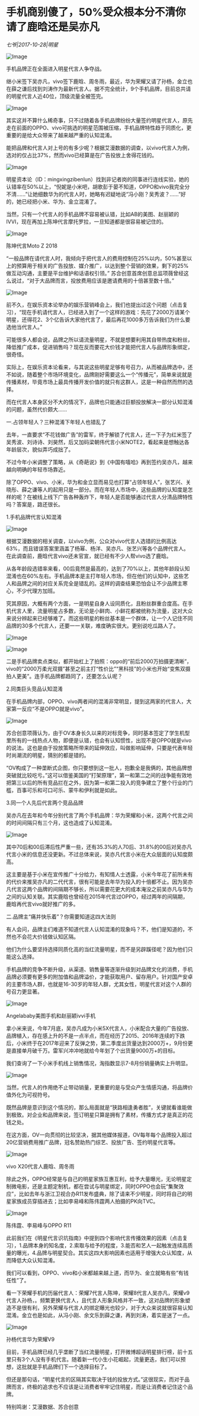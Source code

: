 # 手机商别傻了，50%受众根本分不清你请了鹿晗还是吴亦凡

*七爷|2017-10-28|明星*

![Image](http://static.ylzbl.com/uploads/ueditor/php/upload/image/20171029/1509244366638143.jpeg)

手机品牌正在全面进入明星代言人争夺战。

继小米签下吴亦凡，vivo签下鹿晗、周冬雨，最近，华为荣耀又请了孙杨，金立也在薛之谦后找到刘涛作为最新代言人。据不完全统计，9个手机品牌，目前总共请的明星代言人近40位，顶级流量全被签完。

![Image](http://si1.go2yd.com/get-image/0HriOrZ2Htg)

其实这并不算什么稀奇事，只不过随着各手机品牌纷纷大量签约明星代言人，原先走在前面的OPPO、vivo可挑选的明星范围被压缩，手机品牌特性趋于同质化，更重要的是给大众带来了越来越严重的认知混淆。

能把品牌和代言人对上号的有多少呢？根据艾漫数据的调查，以vivo代言人为例，选对的仅占比37%，然而vivo已经算是在广告投放上舍得花钱的。

![Image](http://si1.go2yd.com/get-image/0HriOnKUF2O)

明星资本论（ID：mingxingzibenlun）找到非记者岗的同事进行连线实验，她的认错率在50%以上，“倪妮是小米吧，胡歌彭于晏不知道，OPPO和vivo我完全分不清……”让她细数华为的代言人时，她略有迟疑地说“冯小刚？吴秀波？……”好的，她已经把小米、华为、金立混淆了。

当然，只有一个代言人的手机品牌不容易被认错，比如AB的美图、赵丽颖的IVVI，现在再加上陈坤代言摩托罗拉，一旦知道都是很容易被记住的。

![Image](http://si1.go2yd.com/get-image/0HriOq95mUK)

陈坤代言Moto Z 2018

“一般品牌在请代言人时，我倾向于把代言人的费用控制在25%以内，50%甚至以上的预算用于相关的广告投放、媒介推广，以达到整个营销的效果，剩下的25%做互动沟通，主要是平台维护和话语权引领。” 苏合创意首席创意总监项薇曾经这么说过，“对于大品牌而言，投放费用应该是邀请费用的十倍甚至数十倍。”

![Image](http://si1.go2yd.com/get-image/0HriOou8Elc)

前不久，在娱乐资本论举办的娱乐营销峰会上，我们也提出过这个问题（点击复习），“现在手机请代言人，已经进入到了一个这样的游戏：先花了2000万请某个明星，还得花2、3个亿告诉大家他代言了，最后再花1000多万告诉我们为什么要选他当代言人。”

可能很多人都会说，品牌之所以请流量明星，不就是想要利用其自带热度和粉丝，降低推广成本，促进销售吗？现在反而要花大价钱才能把代言人与品牌形象绑定，很奇怪。

实际上，在娱乐资本论看来，与其说这些明星足够有号召力，从而被品牌选中，还不如说，随着整个市场环境变化，品牌刚好需要这么一个“传播元”，简单来说就是传播素材，毕竟市场上最具传播开发价值的就只有这群人，这是一种自然而然的选择。

而在代言人本身区分不大的情况下，品牌也只能通过巨额投放解决一部分认知混淆的问题，虽然代价颇大……

一.占领年轻人？三种混淆下年轻人也错乱了

去年，一直要求“不花钱做广告”的雷军，终于解锁了代言人，还一下子为红米签了吴秀波、刘诗诗、刘昊然，后又加码梁朝伟代言小米NOTE2，看起来是想触达各年龄层次，貌似弄巧成拙了。

不过今年小米调整了策略，从《奇葩说》到《中国有嘻哈》再到签约吴亦凡，越来越向明确的年轻市场靠近。

除了OPPO、vivo、小米，华为和金立显而易见也打算“占领年轻人”，张艺兴、关晓彤、薛之谦等人的起用只是一部分。而在年轻人市场中，这些品牌的认知度是怎样的呢？在被线上线下广告各种轰炸下，年轻人是否能够通过代言人分清品牌特性吗？答案是，路还很长。

1.手机品牌代言认知混淆

![Image](http://si1.go2yd.com/get-image/0HriOgR8Xtw)

根据艾漫数据的相关调查，以vivo为例，公众对vivo代言人选错的比例高达63%，而且错误答案里涵盖了杨幂、杨洋、吴亦凡、张艺兴等各个品牌代言人。在此调查前，鹿晗代言vivo还未官宣，就已经有不少人帮vivo选了鹿晗。

从各年龄段选错率来看，00后竟然是最高的，达到了70%以上，其他年龄段认知混淆也在60%左右。手机品牌本是主打年轻人市场，但在他们的认知中，这些艺人和品牌之间的对应关系完全是错乱的。这样的调查结果恐怕会让不少品牌主寒心，不少代理方加班。

究其原因，大概有两个方面，一是明星自身人设同质化，且粉丝群重合度高。在手机代言人里，流量明星占多数，无论是小鲜肉、小鲜花都被统称为流量，这对大众来说分辨起来已经够难了。而这些明星的粉丝基本是一个群体，让一个人记住不同品牌的30多个代言人，还要一一关联，难度确实很大。更别说吃瓜路人了。

![Image](http://si1.go2yd.com/get-image/0HriOb2bDUm)

![Image](http://si1.go2yd.com/get-image/0HriOVYIWKu)

二是手机品牌卖点类似，都开始杠上了拍照：oppo的“前后2000万拍摄更清晰”，vivo的“2000万柔光双摄”甚至之前主打“性价比”“黑科技”的小米也开始“变焦双摄拍人更美”。连手机品牌都趋同了，还要怎么认呢？

2.同类巨头竞品认知混淆

在手机品牌内部，OPPO、vivo两者间的混淆非常明显，提到这两家的代言人，大家第一反应“不是OPPO就是vivo”。

![Image](http://si1.go2yd.com/get-image/0HriOWxSEJU)

苏合创意项薇认为，由于OV本身长久以来的对标竞争，同时基本签定了学生机型里所有的一线热点人物，即便是认错，也会有认知惯性，出现不是OPPO就是vivo的说法。这也是由于投放策略所带来的延伸效应，叫做影响延伸，只要是代表年轻时尚潮流的明星，猜别的都是错的。

“OV构成了一种垄断式企图，你只要想到这一批人，抱歉全是我俩的，其他品牌想突破就比较吃亏。”这可以借鉴美国的“打架原理”，第一和第二之间的战争能有效地把第三以后的所有竞品拦在之外，因为第一和第二投入的竞争建立了整个行业的门槛，百事可乐和可口可乐、蒙牛和伊利就是如此。

3.同一个人先后代言两个竞品品牌

吴亦凡在去年和今年分别代言了两个手机品牌：华为荣耀和小米，这两个代言之间的时间间隔只有三个月，这也造成了认知混淆。

![Image](http://si1.go2yd.com/get-image/0HriOZZuwvw)

其中70后和00后滞后性严重一些，还有35.3%的人70后、31.8%的00后对吴亦凡代言小米的信息还没更新。不过总体来说，吴亦凡代言小米在大众层面的认知度颇高。

这主要是基于小米在宣传推广十分给力，有知情人士透露，小米今年花了前所未有的代价来推吴亦凡的二代代言，很有可能是去年华为投入的十倍都不止。因为吴亦凡代言这两个品牌的间隔期不够长，所以需要花更大的成本淹没之前吴亦凡与华为之间的认知关联。其实鹿晗也曾经在2015年代言过OPPO，经过两年的间隔期，鹿晗再代言vivo就好推广的多。

二.品牌主“痛并快乐着”？你需要知道这四大法则

有人会问，品牌主们难道不知道代言人认知混淆的现象吗？不，他们是知道的，不然也不会花大价钱做认知区隔。

他们为什么要坚持选择同质化高的当红流量明星，而不是另辟蹊径呢？因为他们只能这么选择。

手机品牌的竞争不断升级，从渠道、销售量等逐渐升级到对品牌文化的消费，手机品牌必须要有更多的附加值和品牌溢价，才能获取用户、留存用户。针对国产安卓的主要市场人群，也就是16-30岁的年轻人群，尤其女性，明星代言对这个人群的号召力更显著。

![Image](http://si1.go2yd.com/get-image/0HriOcUpgw4)

Angelababy美图手机和赵丽颖ivvi手机

拿小米来说，今年7月底，吴亦凡成为小米5X代言人，小米配合大量的广告投放、品牌植入，存在感上升的不是一点半点，而在经历了2015、2016年连续的下跌后，小米终于在2017年迎来了反弹之势，第二季度出货量达到2000万+，9月份更是直接单月破千万。雷军兴冲冲地就给今年划了个出货量9000万+的目标。

我们查询了一下小米手机线上销售情况，淘指数显示7-8月份销量确实上升明显。

![Image](http://si1.go2yd.com/get-image/0HriOdmVfZw)

当然，代言人的作用绝不止带动销量，更重要的是与受众产生情感沟通，将品牌价值外化为可视符号。

既然品牌是意识到这个情况的，那么局面就是“狭路相逢勇者胜”，关键就看谁能做到极致。对企业和品牌来说，签订明星只算是拥有了素材，传播方式才是真正的花钱之处。

在这方面，OV一向贯彻的比较坚决，据其他媒体报道，OV每年每个品牌投入超过20亿营销费用推广品牌，冠名赞助热门综艺、投放广告、签约明星代言等。

![Image](http://si1.go2yd.com/get-image/0HriOf7bbbE)

vivo X20代言人鹿晗、周冬雨

除此之外，OPPO经常是与自己的明星家族互惠互利，给予大量曝光，无论明星定制微电影，还是主题定制机，都在尝试与明星绑定，同时OPPO也会玩“集聚效应”，比如去年与浙江卫视合办R11发布盛典，除了请来不少明星，同时将自己的明星家族成员穿插进去；比如李易峰和陈伟霆两人拍摄的PK向TVC。

![Image](http://si1.go2yd.com/get-image/0HriOjDlGKm)

陈伟霆、李易峰与OPPO R11

此前我们在《明星代言识坑指南》中提到四个影响代言传播效果的因素（点击复习），1.品牌本身的知名度，2.索取与给予的程度，3.能否和艺人一起触发连续高质量的曝光，4.品牌与明星契合。其实这四大影响因素也适用于增强大众认知度，从而降低大众认知混淆。

我们可以看到，OPPO、vivo和小米都越来越上道，而华为、金立就略有些“有钱任性”了。

看一下荣耀手机的历届代言人：荣耀7代言人陈坤，荣耀8代言人吴亦凡，荣耀v9代言人孙杨，。频繁更换代言人，且代言人形象风格并不一致，这对品牌的形象塑造不是很有利，另外荣耀与代言人的绑定曝光也较少，对于大众来说就很容易认知混淆。金立也是如此，从冯小刚、余文乐到薛之谦，再到刘涛，着实是迷了一点。

![Image](http://si1.go2yd.com/get-image/0HriOhtjzcm)

孙杨代言华为荣耀V9

目前，手机品牌已经几乎垄断了当红流量明星，打开微博超话明星排行榜，前十五里只有3个人没有手机代言。随着新一代小生小花崛起，流量更迭，我们可以预想，这批就是手机品牌们下一个选择目标了。

但还是那句话，“明星代言的区隔其实取决于钱的投放方式。”这很现实，而对于品牌而言，终极的追求也不应该是让消费者牢牢记住明星，而是让消费者记住这个品牌。

特别鸣谢：艾漫数据、苏合创意

